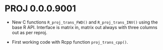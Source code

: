 # PROJ 0.0.0.9001

* New C functions `R_proj_trans_FWD()` and `R_proj_trans_INV()` using the base R API. Interface is matrix in, matrix out always with three columns out as per reproj.  

* First working code with Rcpp function `proj_trans_cpp()`. 
